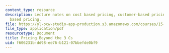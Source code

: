 ```yaml
---
content_type: resource
description: Lecture notes on cost based pricing, customer-based pricing, and competition
  based pricing.
file: https://ol-ocw-studio-app-production.s3.amazonaws.com/courses/15-818-pricing-spring-2010/f606231bdd98ee76b12107bbefde0bf9_MIT15_818S10_lec01.pdf
file_type: application/pdf
resourcetype: Document
title: Pricing Beyond the 3 Cs
uid: f606231b-dd98-ee76-b121-07bbefde0bf9
---
```

